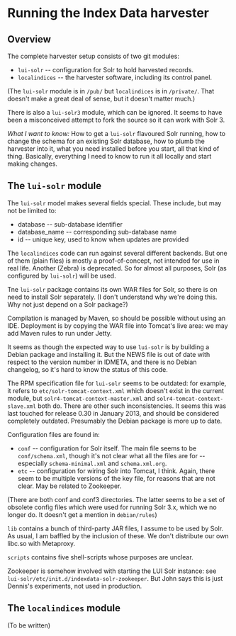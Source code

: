 Running the Index Data harvester
================================

Overview
--------

The complete harvester setup consists of two git modules:

* `lui-solr` -- configuration for Solr to hold harvested records.
* `localindices` -- the harvester software, including its control panel.

(The `lui-solr` module is in `/pub/` but `localindices` is in
`/private/`. That doesn't make a great deal of sense, but it doesn't
matter much.)

There is also a `lui-solr3` module, which can be ignored. It seems to
have been a misconceived attempt to fork the source so it can work
with Solr 3.

*What I want to know:*
How to get a `lui-solr` flavoured Solr running, how to change the schema
for an existing Solr database, how to plumb the harvester into it,
what you need installed before you start, all that kind of
thing. Basically, everything I need to know to run it all locally and
start making changes.


The `lui-solr` module
---------------------

The `lui-solr` model makes several fields special. These include, but
may not be limited to:
* database -- sub-database identifier
* database_name -- corresponding sub-database name
* id -- unique key, used to know when updates are provided

The `localindices` code can run against several different backends. But
one of them (plain files) is mostly a proof-of-concept, not intended
for use in real life. Another (Zebra) is deprecated. So for almost all
purposes, Solr (as configured by `lui-solr`) will be used.

Tne `lui-solr` package contains its own WAR files for Solr, so there is
on need to install Solr separately. (I don't understand why we're
doing this. Why not just depend on a Solr package?)

Compilation is managed by Maven, so should be possible without using
an IDE. Deployment is by copying the WAR file into Tomcat's live area:
we may add Maven rules to run under Jetty.

It seems as though the expected way to use `lui-solr` is by building a
Debian package and installing it. But the NEWS file is out of date
with respect to the version number in IDMETA, and there is no Debian
changelog, so it's hard to know the status of this code.

The RPM specification file for `lui-solr` seems to be outdated: for
example, it refers to `etc/solr-tomcat-context.xml` which doesn't exist
in the current module, but `solr4-tomcat-context-master.xml` and
`solr4-tomcat-context-slave.xml` both do. There are other such
inconsistencies. It seems this was last touched for release 0.30 in
January 2013, and should be considered completely
outdated. Presumably the Debian package is more up to date.

Configuration files are found in:

* `conf` -- configuration for Solr itself. The main file seems to be
  `conf/schema.xml`, though it's not clear what all the files are for
  -- especially `schema-minimal.xml` and `schema.xml.org`.
* `etc` -- configuration for wiring Solr into Tomcat, I think. Again,
  there seem to be multiple versions of the key file, for reasons that
  are not clear. May be related to Zookeeper.

(There are both conf and conf3 directories. The latter seems to be a
set of obsolete config files which were used for running Solr 3.x,
which we no longer do. It doesn't get a mention in `debian/rules`)

`lib` contains a bunch of third-party JAR files, I assume to be used
by Solr. As usual, I am baffled by the inclusion of these. We don't
distribute our own libc.so with Metaproxy.

`scripts` contains five shell-scripts whose purposes are unclear.

Zookeeper is somehow involved with starting the LUI Solr instance: see
`lui-solr/etc/init.d/indexdata-solr-zookeeper`. But John says this is
just Dennis's experiments, not used in production.


The `localindices` module
-------------------------

(To be written)


